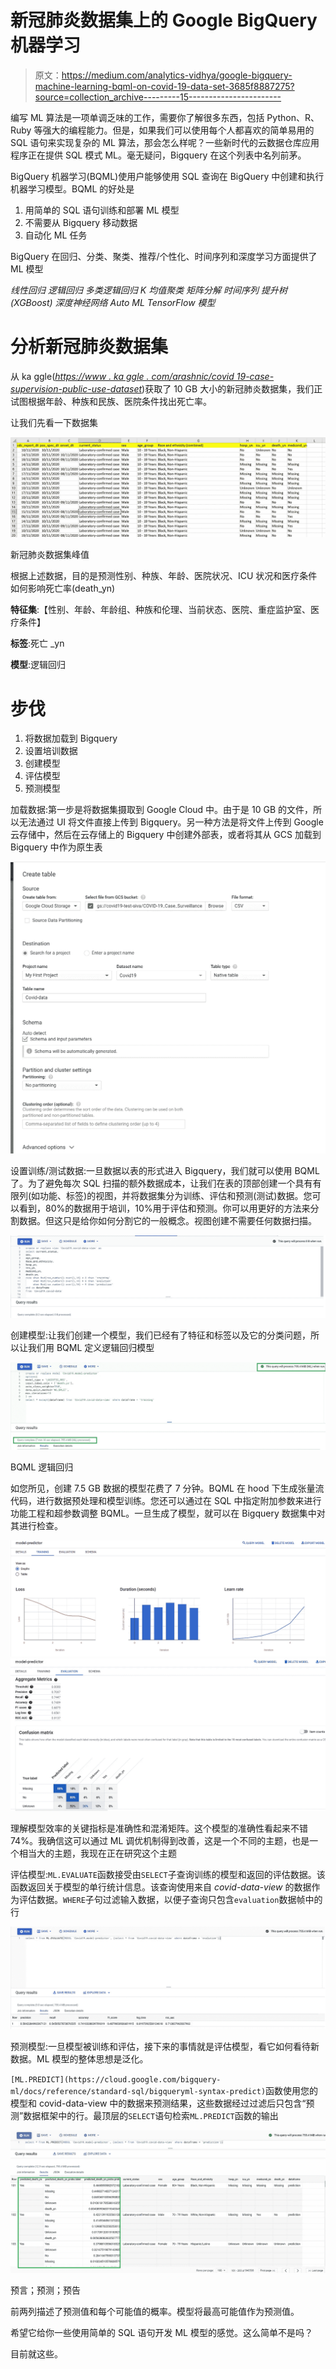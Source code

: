# 新冠肺炎数据集上的 Google BigQuery 机器学习

> 原文：<https://medium.com/analytics-vidhya/google-bigquery-machine-learning-bqml-on-covid-19-data-set-3685f8887275?source=collection_archive---------15----------------------->

编写 ML 算法是一项单调乏味的工作，需要你了解很多东西，包括 Python、R、Ruby 等强大的编程能力。但是，如果我们可以使用每个人都喜欢的简单易用的 SQL 语句来实现复杂的 ML 算法，那会怎么样呢？一些新时代的云数据仓库应用程序正在提供 SQL 模式 ML。毫无疑问，Bigquery 在这个列表中名列前茅。

BigQuery 机器学习(BQML)使用户能够使用 SQL 查询在 BigQuery 中创建和执行机器学习模型。BQML 的好处是

1.  用简单的 SQL 语句训练和部署 ML 模型
2.  不需要从 Bigquery 移动数据
3.  自动化 ML 任务

BigQuery 在回归、分类、聚类、推荐/个性化、时间序列和深度学习方面提供了 ML 模型

*线性回归
逻辑回归
多类逻辑回归
K 均值聚类
矩阵分解
时间序列
提升树(XGBoost)
深度神经网络
Auto ML
TensorFlow 模型*

# **分析新冠肺炎数据集**

从 ka ggle([*https://www . ka ggle . com/arashnic/covid 19-case-supervision-public-use-dataset*](https://www.kaggle.com/arashnic/covid19-case-surveillance-public-use-dataset))获取了 10 GB 大小的新冠肺炎数据集，我们正试图根据年龄、种族和民族、医院条件找出死亡率。

让我们先看一下数据集

![](img/c6d510069e9f3f3452937a01cb4445f4.png)

新冠肺炎数据集峰值

根据上述数据，目的是预测性别、种族、年龄、医院状况、ICU 状况和医疗条件如何影响死亡率(death_yn)

**特征集**:【性别、年龄、年龄组、种族和伦理、当前状态、医院、重症监护室、医疗条件】

**标签**:死亡 _yn

**模型**:逻辑回归

# 步伐

1.  将数据加载到 Bigquery
2.  设置培训数据
3.  创建模型
4.  评估模型
5.  预测模型

加载数据:第一步是将数据集摄取到 Google Cloud 中。由于是 10 GB 的文件，所以无法通过 UI 将文件直接上传到 Bigquery。另一种方法是将文件上传到 Google 云存储中，然后在云存储上的 Bigquery 中创建外部表，或者将其从 GCS 加载到 Bigquery 中作为原生表

![](img/d531ff3c39f8ce7085ae2795d951a30f.png)

设置训练/测试数据:一旦数据以表的形式进入 Bigquery，我们就可以使用 BQML 了。为了避免每次 SQL 扫描的额外数据成本，让我们在表的顶部创建一个具有有限列(如功能、标签)的视图，并将数据集分为训练、评估和预测(测试)数据。您可以看到，80%的数据用于培训，10%用于评估和预测。你可以用更好的方法来分割数据。但这只是给你如何分割它的一般概念。视图创建不需要任何数据扫描。

![](img/7d950416c343e24e2635a6feffac3542.png)

创建模型:让我们创建一个模型，我们已经有了特征和标签以及它的分类问题，所以让我们用 BQML 定义逻辑回归模型

![](img/81589e2fec3b6fd7f0f22ed953e9de3d.png)

BQML 逻辑回归

如您所见，创建 7.5 GB 数据的模型花费了 7 分钟。BQML 在 hood 下生成张量流代码，进行数据预处理和模型训练。您还可以通过在 SQL 中指定附加参数来进行功能工程和超参数调整 BQML。一旦生成了模型，就可以在 Bigquery 数据集中对其进行检查。

![](img/ba635c3420989116eebbb53605cbb445.png)![](img/07963ba7aa0e1f7082534c6ff64ee570.png)

理解模型效率的关键指标是准确性和混淆矩阵。这个模型的准确性看起来不错 74%。我确信这可以通过 ML 调优机制得到改善，这是一个不同的主题，也是一个相当大的主题，我现在正在研究这个主题

评估模型:`ML.EVALUATE`函数接受由`SELECT`子查询训练的模型和返回的评估数据。该函数返回关于模型的单行统计信息。该查询使用来自 *covid-data-view* 的数据作为评估数据。`WHERE`子句过滤输入数据，以便子查询只包含`evaluation`数据帧中的行

![](img/b5e9fda39d71c67db7c88f82b6649e54.png)

预测模型:一旦模型被训练和评估，接下来的事情就是评估模型，看它如何看待新数据。ML 模型的整体思想是泛化。

`[ML.PREDICT](https://cloud.google.com/bigquery-ml/docs/reference/standard-sql/bigqueryml-syntax-predict)`函数使用您的模型和 covid-data-view 中的数据来预测结果，这些数据经过过滤后只包含“预测”数据框架中的行。最顶层的`SELECT`语句检索`ML.PREDICT`函数的输出

![](img/01a86e29f95c93ac19c2127ca1a89c99.png)

预言；预测；预告

前两列描述了预测值和每个可能值的概率。模型将最高可能值作为预测值。

希望它给你一些使用简单的 SQL 语句开发 ML 模型的感觉。这么简单不是吗？

目前就这些。